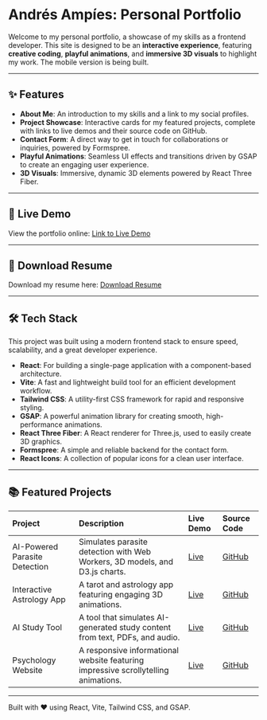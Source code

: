 # Andrés Ampíes: Personal Portfolio

Welcome to my personal portfolio, a showcase of my skills as a frontend developer. This site is designed to be an **interactive experience**, featuring **creative coding**, **playful animations**, and **immersive 3D visuals** to highlight my work. The mobile version is being built.

---

## ✨ Features

* **About Me**: An introduction to my skills and a link to my social profiles.
* **Project Showcase**: Interactive cards for my featured projects, complete with links to live demos and their source code on GitHub.
* **Contact Form**: A direct way to get in touch for collaborations or inquiries, powered by Formspree.
* **Playful Animations**: Seamless UI effects and transitions driven by GSAP to create an engaging user experience.
* **3D Visuals**: Immersive, dynamic 3D elements powered by React Three Fiber.

---

## 🚀 Live Demo

View the portfolio online: [Link to Live Demo](https://portfoflio-ten.vercel.app/)

---

## 📄 Download Resume

Download my resume here: [Download Resume](/public/resume.pdf)

---

## 🛠️ Tech Stack

This project was built using a modern frontend stack to ensure speed, scalability, and a great developer experience.

* **React**: For building a single-page application with a component-based architecture.
* **Vite**: A fast and lightweight build tool for an efficient development workflow.
* **Tailwind CSS**: A utility-first CSS framework for rapid and responsive styling.
* **GSAP**: A powerful animation library for creating smooth, high-performance animations.
* **React Three Fiber**: A React renderer for Three.js, used to easily create 3D graphics.
* **Formspree**: A simple and reliable backend for the contact form.
* **React Icons**: A collection of popular icons for a clean user interface.

---

## 📚 Featured Projects

| Project                              | Description                                                                         | Live Demo | Source Code |
| :----------------------------------- | :---------------------------------------------------------------------------------- | :-------- | :---------- |
| AI-Powered Parasite Detection        | Simulates parasite detection with Web Workers, 3D models, and D3.js charts.        | [Live](https://parasaite.vercel.app/) | [GitHub](https://github.com/yoampies/parasaite) |
| Interactive Astrology App            | A tarot and astrology app featuring engaging 3D animations.                         | [Live](https://gabo-astral.vercel.app/) | [GitHub](https://github.com/yoampies/gabo_astral) |
| AI Study Tool                        | A tool that simulates AI-generated study content from text, PDFs, and audio.        | [Live](https://studyai-drab.vercel.app/) | [GitHub](https://github.com/yoampies/studyai) |
| Psychology Website                   | A responsive informational website featuring impressive scrollytelling animations. | [Live](https://jose-nine-ashy.vercel.app/) | [GitHub](https://github.com/yoampies/jose) |

---

Built with ❤️ using React, Vite, Tailwind CSS, and GSAP.